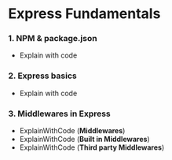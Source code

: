 # Express Fundamentals
### 1. NPM & package.json
- Explain with code
###  2. Express basics
- Explain with code
### 3. Middlewares in Express
- ExplainWithCode (**Middlewares**)
- ExplainWithCode (**Built in Middlewares**)
- ExplainWithCode (**Third party Middlewares**)
